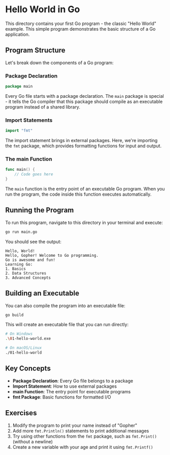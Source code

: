 # Hello World in Go

This directory contains your first Go program - the classic "Hello World" example. This simple program demonstrates the basic structure of a Go application.

## Program Structure

Let's break down the components of a Go program:

### Package Declaration

```go
package main
```

Every Go file starts with a package declaration. The `main` package is special - it tells the Go compiler that this package should compile as an executable program instead of a shared library.

### Import Statements

```go
import "fmt"
```

The import statement brings in external packages. Here, we're importing the `fmt` package, which provides formatting functions for input and output.

### The main Function

```go
func main() {
    // Code goes here
}
```

The `main` function is the entry point of an executable Go program. When you run the program, the code inside this function executes automatically.

## Running the Program

To run this program, navigate to this directory in your terminal and execute:

```bash
go run main.go
```

You should see the output:

```
Hello, World!
Hello, Gopher! Welcome to Go programming.
Go is awesome and fun!
Learning Go:
1. Basics
2. Data Structures
3. Advanced Concepts
```

## Building an Executable

You can also compile the program into an executable file:

```bash
go build
```

This will create an executable file that you can run directly:

```bash
# On Windows
.\01-hello-world.exe

# On macOS/Linux
./01-hello-world
```

## Key Concepts

- **Package Declaration**: Every Go file belongs to a package
- **Import Statement**: How to use external packages
- **main Function**: The entry point for executable programs
- **fmt Package**: Basic functions for formatted I/O

## Exercises

1. Modify the program to print your name instead of "Gopher"
2. Add more `fmt.Println()` statements to print additional messages
3. Try using other functions from the `fmt` package, such as `fmt.Print()` (without a newline)
4. Create a new variable with your age and print it using `fmt.Printf()`
